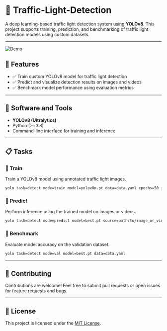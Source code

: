 # 🚦 Traffic-Light-Detection

A deep learning-based traffic light detection system using **YOLOv8**. This project supports training, prediction, and benchmarking of traffic light detection models using custom datasets.

---

![Demo](Traffic_Light_Detection\traffsign.gif)

## 📌 Features

- ✅ Train custom YOLOv8 model for traffic light detection  
- ✅ Predict and visualize detection results on images and videos  
- ✅ Benchmark model performance using evaluation metrics  

---

## 🧰 Software and Tools

- **YOLOv8 (Ultralytics)**
- Python (>=3.8)
- Command-line interface for training and inference

---

## 📋 Tasks

### 🔹 Train

Train a YOLOv8 model using annotated traffic light images.

```bash
yolo task=detect mode=train model=yolov8n.pt data=data.yaml epochs=50 imgsz=640
```

### 🔹 Predict

Perform inference using the trained model on images or videos.

```bash
yolo task=detect mode=predict model=best.pt source=path/to/image_or_video
```

### 🔹 Benchmark

Evaluate model accuracy on the validation dataset.

```bash
yolo task=detect mode=val model=best.pt data=data.yaml
```

---

## 🤝 Contributing

Contributions are welcome! Feel free to submit pull requests or open issues for feature requests and bugs.

---

## 📜 License

This project is licensed under the [MIT License](LICENSE).